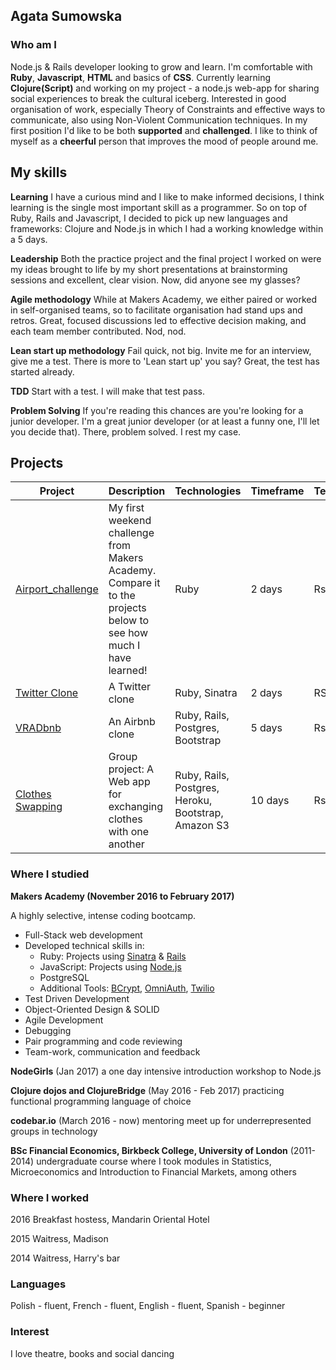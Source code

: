 ## Agata Sumowska

### Who am I

Node.js & Rails developer looking to grow and learn. I'm comfortable with **Ruby**, **Javascript**, **HTML** and basics of **CSS**. Currently learning **Clojure(Script)** and working on my project - a node.js web-app for sharing social experiences to break the cultural iceberg. Interested in good organisation of work, especially Theory of Constraints and effective ways to communicate, also using Non-Violent Communication techniques. In my first position I'd like to be both **supported** and **challenged**. I like to think of myself as a **cheerful** person that improves the mood of people around me.

## My skills

**Learning**
I have a curious mind and I like to make informed decisions, I think learning is the single most important skill as a programmer. So on top of Ruby, Rails and Javascript, I decided to pick up new languages and frameworks: Clojure and Node.js in which I had a working knowledge within a 5 days. 

**Leadership**
Both the practice project and the final project I worked on were my ideas brought to life by my short presentations at brainstorming sessions and excellent, clear vision. Now, did anyone see my glasses?

**Agile methodology**
While at Makers Academy, we either paired or worked in self-organised teams, so to facilitate organisation had stand ups and retros. Great, focused discussions led to effective decision making, and each team member contributed. Nod, nod.

**Lean start up methodology**
Fail quick, not big. Invite me for an interview, give me a test. There is more to 'Lean start up' you say? Great, the test has started already.

**TDD**
Start with a test. I will make that test pass.

**Problem Solving**
If you're reading this chances are you're looking for a junior developer. I'm a great junior developer (or at least a funny one, I'll let you decide that). There, problem solved. I rest my case.

## Projects 
Project | Description | Technologies | Timeframe | Testing
--- | --- | ---  | --- | ---
[Airport_challenge](https://github.com/agata-anastazja/airport_challenge) | My first weekend challenge from Makers Academy. Compare it to the projects below to see how much I have learned!| Ruby | 2 days | Rspec
[Twitter Clone](https://github.com/agata-anastazja/chitter-challenge) | A Twitter clone | Ruby, Sinatra | 2 days | RSpec
[VRADbnb](https://github.com/pelensky/VRADbnb) | An Airbnb clone|Ruby, Rails, Postgres, Bootstrap | 5 days | Rspec
[Clothes Swapping](https://github.com/keomony/clothes_swapping)| Group project: A Web app for exchanging clothes with one another | Ruby, Rails, Postgres, Heroku, Bootstrap, Amazon S3 | 10 days | Rspec 


### Where I studied

**Makers Academy (November 2016 to February 2017)**
  
A highly selective, intense coding bootcamp.  
- Full-Stack web development
- Developed technical skills in:
    - Ruby: Projects using [Sinatra](https://github.com/agata-anastazja/rps-challenge) & [Rails](https://github.com/agata-anastazja/instagram-challenge)
    - JavaScript: Projects using [Node.js](https://github.com/keomony/clothes_swapping)
    - PostgreSQL 
    - Additional Tools: [BCrypt](https://github.com/agata-anastazja/chitter-challenge), [OmniAuth](https://github.com/agata-anastazja/instagram-challenge), [Twilio](https://github.com/agata-anastazja/takeaway-challenge)
- Test Driven Development
- Object-Oriented Design & SOLID
- Agile Development
- Debugging
- Pair programming and code reviewing
- Team-work, communication and feedback


**NodeGirls** (Jan 2017) 
a one day intensive introduction workshop to Node.js

**Clojure dojos and ClojureBridge** (May 2016 - Feb 2017) 
practicing functional programming language of choice 

**codebar.io** (March 2016 - now) 
mentoring meet up for underrepresented groups in technology

**BSc Financial Economics, Birkbeck College, University of London** (2011-2014) 
undergraduate course where I took modules in Statistics, Microeconomics and Introduction to Financial Markets, among others

### Where I worked

2016 Breakfast hostess, Mandarin Oriental Hotel

2015 Waitress, Madison

2014 Waitress, Harry's bar

### Languages

Polish - fluent, French - fluent, English - fluent, Spanish - beginner

### Interest

I love theatre, books and social dancing
